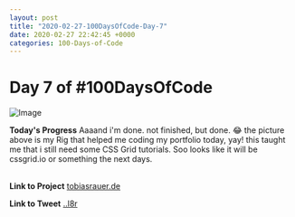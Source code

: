 ```yaml
---
layout: post
title: "2020-02-27-100DaysOfCode-Day-7"
date: 2020-02-27 22:42:45 +0000
categories: 100-Days-of-Code
---
```


# Day 7 of #100DaysOfCode
![Image](https://tobiasrauer.de/images/portfolio/portfolio-02.jpg)
<br/>

**Today's Progress**
 Aaaand i'm done. not finished, but done. 😂 the picture above is my Rig that helped me coding my portfolio today, yay! this taught me that i still need some CSS Grid tutorials. Soo looks like it will be cssgrid.io or something the next days.  
<br/>

**Link to Project**
[tobiasrauer.de](https://tobiasrauer.de)
<br/>

**Link to Tweet**
[..l8r](#)

